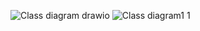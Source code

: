 ![Class diagram drawio](https://user-images.githubusercontent.com/86177245/136639671-89229de4-3167-44ce-aa4e-34a90133be15.png)
![Class diagram1 1](https://user-images.githubusercontent.com/86177245/136678272-0cbc437b-03b9-4144-8b40-3aabf6e560c7.png)
